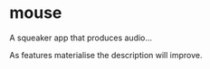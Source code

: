 mouse
=====

A squeaker app that produces audio...

As features materialise the description will improve.